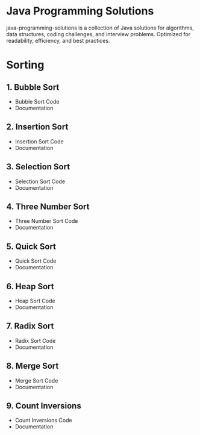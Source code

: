 

# Java Programming Solutions
java-programming-solutions is a collection of Java solutions for algorithms, data structures, coding challenges, and interview problems. Optimized for readability, efficiency, and best practices.

# Sorting
## 1. Bubble Sort
- Bubble Sort Code
- Documentation

## 2. Insertion Sort
- Insertion Sort Code
- Documentation

## 3. Selection Sort
- Selection Sort Code
- Documentation

## 4. Three Number Sort
- Three Number Sort Code
- Documentation

## 5. Quick Sort
- Quick Sort Code
- Documentation

## 6. Heap Sort
- Heap Sort Code
- Documentation

## 7. Radix Sort
- Radix Sort Code
- Documentation

## 8. Merge Sort
- Merge Sort Code
- Documentation

## 9. Count Inversions
- Count Inversions Code
- Documentation
